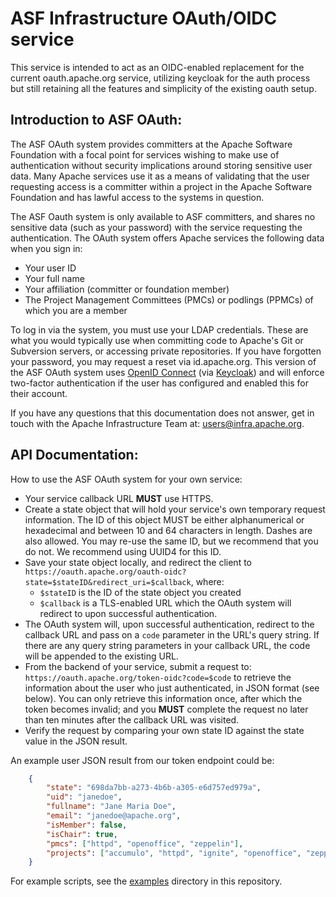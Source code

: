 # ASF Infrastructure OAuth/OIDC service

This service is intended to act as an OIDC-enabled replacement for the current 
oauth.apache.org service, utilizing keycloak for the auth process but still 
retaining all the features and simplicity of the existing oauth setup.


## Introduction to ASF OAuth:

The ASF OAuth system provides committers at the Apache Software Foundation with a focal point for services wishing to make use of authentication without security implications around storing sensitive user data. Many Apache services use it as a means of validating that the user requesting access is a committer within a project in the Apache Software Foundation and has lawful access to the systems in question.

The ASF Oauth system is only available to ASF committers, and shares no sensitive data (such as your password) with the service requesting the authentication. The OAuth system offers Apache services the following data when you sign in:

- Your user ID
- Your full name
- Your affiliation (committer or foundation member)
- The Project Management Committees (PMCs) or podlings (PPMCs) of which you are a member

To log in via the system, you must use your LDAP credentials. These are what you would typically use when committing code to Apache's Git or Subversion servers, or accessing private repositories. If you have forgotten your password, you may request a reset via id.apache.org.
This version of the ASF OAuth system uses [OpenID Connect](https://openid.net/connect/) 
(via [Keycloak](https://www.keycloak.org/)) and will enforce two-factor authentication if the user has configured and enabled this for their account.

If you have any questions that this documentation does not answer, get in touch with the Apache Infrastructure Team at: users@infra.apache.org.

## API Documentation:

How to use the ASF OAuth system for your own service:

- Your service callback URL **MUST** use HTTPS.
- Create a state object that will hold your service's own temporary request information. The ID of this object MUST be either alphanumerical or hexadecimal and between 10 and 64 characters in length. Dashes are also allowed. You may re-use the same ID, but we recommend that you do not. We recommend using UUID4 for this ID.
- Save your state object locally, and redirect the client to `https://oauth.apache.org/oauth-oidc?state=$stateID&redirect_uri=$callback`, where:
    - `$stateID` is the ID of the state object you created
    - `$callback` is a TLS-enabled URL which the OAuth system will redirect to upon successful authentication.
- The OAuth system will, upon successful authentication, redirect to the callback URL and pass on a `code` parameter in the URL's query string. If there are any query string parameters in your callback URL, the code will be appended to the existing URL.
- From the backend of your service, submit a request to: `https://oauth.apache.org/token-oidc?code=$code` to retrieve the information about the user who just authenticated, in JSON format (see below). You can only retrieve this information once, after which the token becomes invalid; and you **MUST** complete the request no later than ten minutes after the callback URL was visited.
- Verify the request by comparing your own state ID against the state value in the JSON result.

An example user JSON result from our token endpoint could be:
~~~json
    {
        "state": "698da7bb-a273-4b6b-a305-e6d757ed979a",
        "uid": "janedoe",
        "fullname": "Jane Maria Doe",
        "email": "janedoe@apache.org",
        "isMember": false,
        "isChair": true,
        "pmcs": ["httpd", "openoffice", "zeppelin"],
        "projects": ["accumulo", "httpd", "ignite", "openoffice", "zeppelin"]
    }
~~~

For example scripts, see the [examples](examples/) directory in this repository.
